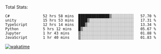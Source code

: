 Total Stats:
<!--START_SECTION:waka-->

```text
C#               52 hrs 58 mins  ██████████████▒░░░░░░░░░░   57.70 %
unity            15 hrs 53 mins  ████▒░░░░░░░░░░░░░░░░░░░░   17.31 %
TypeScript       12 hrs 14 mins  ███▒░░░░░░░░░░░░░░░░░░░░░   13.34 %
Python           5 hrs 12 mins   █▒░░░░░░░░░░░░░░░░░░░░░░░   05.67 %
Jupyter          1 hr 43 mins    ▒░░░░░░░░░░░░░░░░░░░░░░░░   01.88 %
JavaScript       1 hr 40 mins    ▒░░░░░░░░░░░░░░░░░░░░░░░░   01.83 %
```

<!--END_SECTION:waka-->

[![wakatime](https://wakatime.com/badge/user/d6a1e036-2153-43d6-9604-0dce67457b7f.svg)](https://wakatime.com/@d6a1e036-2153-43d6-9604-0dce67457b7f)
